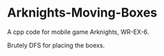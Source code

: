 # Arknights-Moving-Boxes
A cpp code for mobile game Arknights, WR-EX-6.

Brutely DFS for placing the boexs.
